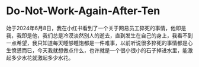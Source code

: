 # Do-Not-Work-Again-After-Ten
始于2024年6月8日，我在小红书看到了一个关于网易员工猝死的事情，他即是我，我即是他，我们总是冷漠淡然别人的逝去，直到发生在自己的身上，我看不到一点希望，我只知道每天睡够睡饱都是一件难事，以前听说很多猝死的事情都是心生愤懑而已，今天我就想做点什么，也许就是一个很小很小的石子掉进水里，能激起多少水花就激起多少水花。
